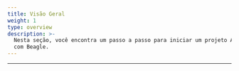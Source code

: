 ```yaml
---
title: Visão Geral
weight: 1
type: overview
description: >-
  Nesta seção, você encontra um passo a passo para iniciar um projeto Android
  com Beagle.
---
```


---
